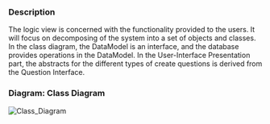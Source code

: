 ### **Description**
The logic view is concerned with the functionality provided to the users. It will focus on decomposing of the system into a set of objects and classes. 
In the class diagram, the DataModel is an interface, and the database provides operations in the DataModel. In the User-Interface Presentation part, the abstracts for the different types of create questions is derived from the Question Interface.

### **Diagram: Class Diagram**

![Class_Diagram](https://user-images.githubusercontent.com/72755358/169711834-a537cbfb-8426-4f73-b69a-035359b7daee.jpeg)
